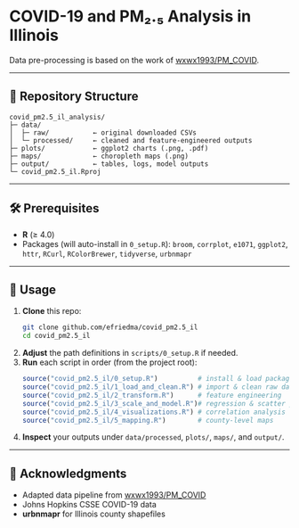 
# COVID-19 and PM₂.₅ Analysis in Illinois

Data pre-processing is based on the work of [wxwx1993/PM_COVID](https://github.com/wxwx1993/PM_COVID).

---

## 📁 Repository Structure

```
covid_pm2.5_il_analysis/  
├─ data/  
│  ├─ raw/           ← original downloaded CSVs  
│  └─ processed/     ← cleaned and feature-engineered outputs  
├─ plots/            ← ggplot2 charts (.png, .pdf)  
├─ maps/             ← choropleth maps (.png)  
├─ output/           ← tables, logs, model outputs  
└─ covid_pm2.5_il.Rproj  
```

---

## 🛠️ Prerequisites

- **R** (≥ 4.0)  
- Packages (will auto-install in `0_setup.R`):
  `broom`, `corrplot`, `e1071`, `ggplot2`, `httr`, `RCurl`, `RColorBrewer`, `tidyverse`, `urbnmapr`

---

## 🚀 Usage

1. **Clone** this repo:  
   ```bash
   git clone github.com/efriedma/covid_pm2.5_il
   cd covid_pm2.5_il
   ```
2. **Adjust** the path definitions in `scripts/0_setup.R` if needed.  
3. **Run** each script in order (from the project root):
   ```r
   source("covid_pm2.5_il/0_setup.R")          # install & load packages, set paths
   source("covid_pm2.5_il/1_load_and_clean.R") # import & clean raw data
   source("covid_pm2.5_il/2_transform.R")      # feature engineering
   source("covid_pm2.5_il/3_scale_and_model.R")# regression & scatter plot
   source("covid_pm2.5_il/4_visualizations.R") # correlation analysis
   source("covid_pm2.5_il/5_mapping.R")        # county-level maps
   ```
4. **Inspect** your outputs under `data/processed`, `plots/`, `maps/`, and `output/`.

---

## 🔗 Acknowledgments

- Adapted data pipeline from [wxwx1993/PM_COVID](https://github.com/wxwx1993/PM_COVID)  
- Johns Hopkins CSSE COVID-19 data  
- **urbnmapr** for Illinois county shapefiles  

